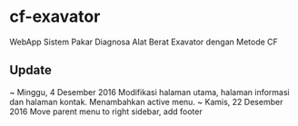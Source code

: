 # cf-exavator
WebApp Sistem Pakar Diagnosa Alat Berat Exavator dengan Metode CF

## Update
~ Minggu, 4 Desember 2016
Modifikasi halaman utama, halaman informasi dan halaman kontak. Menambahkan active menu.
~ Kamis, 22 Desember 2016
Move parent menu to right sidebar, add footer
